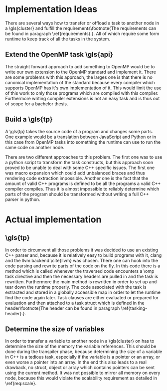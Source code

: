 # Implementation Ideas

There are several ways how to transfer or offload a task to another node in a \gls{cluster} and fulfill the 
requirements\footnote{The requirements can be found in paragraph \ref{requirements}.}.
All of which require some form runtime to keep track of all the tasks in the system.

## Extend the OpenMP task \gls{api}
The straight forward approach to add something to OpenMP would be to write our own extension to the OpenMP standard and
implement it. 
There are some problems with this approach, the larges one is that there is no canonical implementation of the standard
because every compiler which supports OpenMP has it's own implementation of it.
This would limit the use of this work to only those programs which are compiled with this compiler.
Furthermore writing compiler extensions is not an easy task and is thus out of scope for a bachelor thesis.

## Build a \gls{tp}
A \gls{tp} takes the source code of a program and changes some parts.
One example would be a translation between JavaScript and Python or in this case from OpenMP tasks into something 
the runtime can use to run the same code on another node. 

There are two different approaches to this problem.
The first one was to use a python script to transform the task constructs, but this approach soon proved to be unable
to deal with some C++ specific issues.
The first one was macro expansion which could add unbalanced braces and thus rendering code extraction impossible.
Another one is the fact that the amount of valid C++ programs is defined to be all the programs a valid C++ compiler
compiles.
Thus it is almost impossible to reliably determine which parts of the program should be transformed without writing a 
full C++ parser in python. 

# Actual implementation

## \gls{tp}
In order to circumvent all those problems it was decided to use an existing C++ parser and, because it is relatively
easy to build programs with it, clang and the llvm backend \cite{llvm} was chosen.
There one can hook into the code parsing and rewrite parts of the code on the fly.
In this code there is a method which is called whenever the traversed code encounters a \omp task directive and then
the necessary headers are pulled in and the task is rewritten.
Furthermore the main method is rewritten in order to set up and tear down the runtime properly.
The code associated with the task is extracted and stored in a globally accessible map in order to let the runtime
find the code again later. 
Task clauses are either evaluated or prepared for evaluation and then attached to a task struct which is defined in the
header\footnote{The header can be found in paragraph \ref{tasking-header}.}.

## Determine the size of variables
In order to transfer a variable to another node in a \gls{cluster} on has to determine the size of the memory the 
variable references.
This should be done during the transpiler phase, because determining the size of a variable in C++ is a tedious task,
especially if the variable is a pointer or an array, or even worse a pointer into an array.
In the end this also leads to a real drawback, no struct, object or array which contains pointers can be sent using
the current method.
It was not possible to mirror all memory on every node, because this would violate the scalability requirement as
detailed in \ref{req:scale}.
